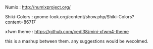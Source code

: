 Numix :
http://numixproject.org/

Shiki-Colors :
gnome-look.org/content/show.php/Shiki-Colors?content=86717‎

xfwm theme :
https://github.com/cedl38/mini-xfwm4-theme

this is a mashup between them.
any suggestions would be wecolmed.
